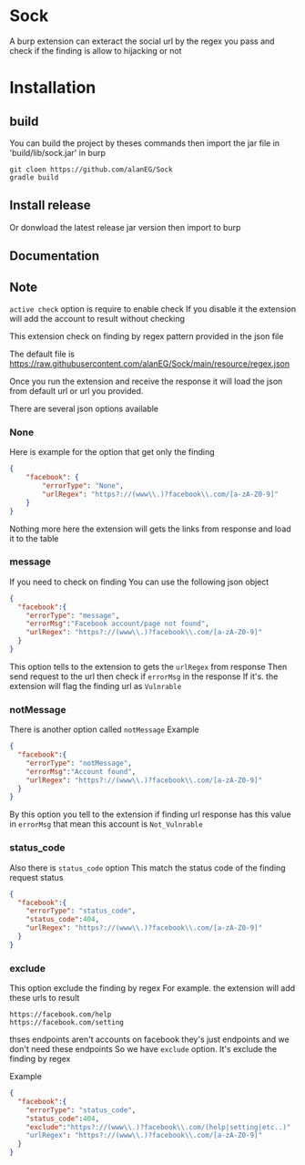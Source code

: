 
# Sock

A burp extension can exteract the social url by the regex you pass and 
check if the finding is allow to hijacking or not 

# Installation

## build 
You can build the project by theses commands then import the jar file in 'build/lib/sock.jar' in burp   
```
git cloen https://github.com/alanEG/Sock
gradle build
```
## Install release 
Or donwload the latest release jar version then import to burp 

## Documentation
## Note 
`active check` option is require to enable check 
If you disable it the extension will add the account to result without checking 

This extension check on finding by regex pattern provided in the json file 

The default file is https://raw.githubusercontent.com/alanEG/Sock/main/resource/regex.json

Once you run the extension and receive the response it will load the json from default url or url you provided.

There are several json options available

### None 
Here is example for the option that get only the finding
```json
{
    "facebook": {
        "errorType": "None",
        "urlRegex": "https?://(www\\.)?facebook\\.com/[a-zA-Z0-9]"
    }
}
```
Nothing more here the extension will gets the links from response and load it to the table 

### message
If you need to check on finding
You can use the following json object

```json
{
  "facebook":{
    "errorType": "message",
    "errorMsg":"Facebook account/page not found",
    "urlRegex": "https?://(www\\.)?facebook\\.com/[a-zA-Z0-9]"
  }
}
```

This option tells to the extension to gets the `urlRegex` from response 
Then send request to the url then check if `errorMsg` in the response 
If it's. the extension will flag the finding url as `Vulnrable`

### notMessage
There is another option called `notMessage`
Example
```json
{
  "facebook":{
    "errorType": "notMessage",
    "errorMsg":"Account found",
    "urlRegex": "https?://(www\\.)?facebook\\.com/[a-zA-Z0-9]"
  }
}
```
By this option you tell to the extension if finding url response has this value in `errorMsg` that mean this account is `Not_Vulnrable`

### status_code
Also there is `status_code` option 
This match the status code of the finding request status
```json
{
  "facebook":{
    "errorType": "status_code",
    "status_code":404,
    "urlRegex": "https?://(www\\.)?facebook\\.com/[a-zA-Z0-9]"
  }
}
```

### exclude
This option exclude the finding by regex 
For example. the extension will add these urls to result 
```
https://facebook.com/help
https://facebook.com/setting
```
thses endpoints aren't accounts on facebook they's just endpoints and we don't need these endpoints 
So we have `exclude` option. It's exclude the finding by regex

Example
```json
{
  "facebook":{
    "errorType": "status_code",
    "status_code":404,
    "exclude":"https?://(www\\.)?facebook\\.com/(help|setting|etc..)"
    "urlRegex": "https?://(www\\.)?facebook\\.com/[a-zA-Z0-9]"
  }
}
```
